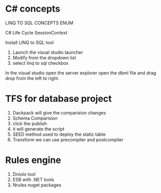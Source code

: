 # C# concepts
LINQ TO SQL CONCEPTS
ENUM

C# Life Cycle
SessionContext

Install LINQ to SQL tool 

1. Launch the visual studio launcher
2. Modify from the dropdown list
3. select linq to sql checkbox

In the visual studio open the server explorer
open the dbml file and drag drop from the left to right.

# TFS for database project
  1. Dackpack will give the comparision changes
  2. Schema Comparision
  3. click the publish
  4. it will generate the script
  5. SEED method used to deploy the static table
  6. Transform we can use precompiler and postcompiler
  
 # Rules engine
  1. Drools tool 
  2. ESB with .NET tools
  3. Nrules nuget packages
